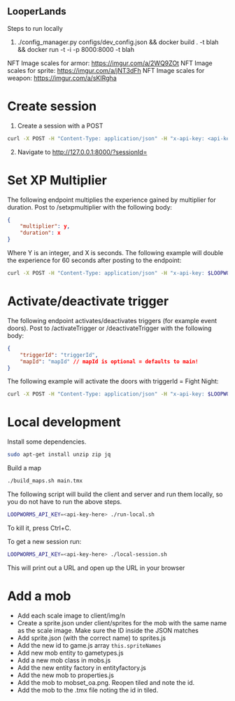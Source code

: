 ## LooperLands
Steps to run locally
1) ./config_manager.py configs/dev_config.json && docker build . -t blah && docker run -t -i -p 8000:8000 -t blah

NFT Image scales for armor: https://imgur.com/a/2WQ9ZOt
NFT Image scales for sprite: https://imgur.com/a/jNT3dFh
NFT Image scales for weapon: https://imgur.com/a/sKIRgha


# Create session
1) Create a session with a POST
```bash
curl -X POST -H "Content-Type: application/json" -H "x-api-key: <api-key-here>" -d '{"walletId": "0xd26053b502ce7865106c421d22532ba5d5567783", "nftId" : "0xc762bf80c40453b66f5eb91a99a5a84731c3cc83e1bcadaa9c62e2e59e19e4f6"}' http://127.0.0.1:8000/session
```
2) Navigate to http://127.0.0.1:8000/?sessionId=<sessionIdFromStep1>

# Set XP Multiplier
The following endpoint multiplies the experience gained by multiplier for duration.
Post to /setxpmultiplier with the following body:
```json
{
    "multiplier": y,
    "duration": x
}
```
Where Y is an integer, and X is seconds.
The following example will double the experience for 60 seconds after posting to the endpoint:
```bash
curl -X POST -H "Content-Type: application/json" -H "x-api-key: $LOOPWORMS_API_KEY" -d "{\"multiplier\": 2, \"duration\":60}" http://127.0.0.1:8000/setxpmultiplier
```
# Activate/deactivate trigger
The following endpoint activates/deactivates triggers (for example event doors).
Post to /activateTrigger or /deactivateTrigger with the following body:
```json
{
    "triggerId": "triggerId",
    "mapId": "mapId" // mapId is optional = defaults to main!
}
```
The following example will activate the doors with triggerId = Fight Night:
```bash
curl -X POST -H "Content-Type: application/json" -H "x-api-key: $LOOPWORMS_API_KEY" -d "{\"triggerId\": \"Fight Night\"}" http://127.0.0.1:8000/activateTrigger
```
# Local development
Install some dependencies.
```bash
sudo apt-get install unzip zip jq
```

Build a map
```bash
./build_maps.sh main.tmx
```

The following script will build the client and server and run them locally, so you do not have to run the above steps.
```bash
LOOPWORMS_API_KEY=<api-key-here> ./run-local.sh
```
To kill it, press Ctrl+C.

To get a new session run:
```bash
LOOPWORMS_API_KEY=<api-key-here> ./local-session.sh
```
This will print out a URL and open up the URL in your browser


# Add a mob

* Add each scale image to client/img/n
* Create a sprite.json under client/sprites for the mob with the same name as the scale image. Make sure the ID inside the JSON matches
* Add sprite.json (with the correct name) to sprites.js
* Add the new id to game.js array `this.spriteNames`
* Add new mob entity to gametypes.js
* Add a new mob class in mobs.js
* Add the new entity factory in entityfactory.js
* Add the new mob to properties.js
* Add the mob to mobset_oa.png. Reopen tiled and note the id.
* Add the mob to the .tmx file noting the id in tiled. 